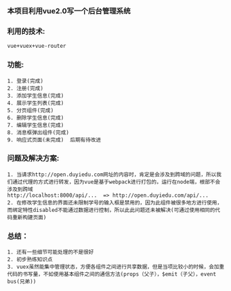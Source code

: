 ### 本项目利用vue2.0写一个后台管理系统

### 利用的技术:
    vue+vuex+vue-router

### 功能:
    1. 登录(完成)
    2. 注册(完成)
    3. 添加学生信息(完成)
    4. 展示学生列表(完成)
    5. 分页组件(完成)
    6. 删除学生信息(完成)
    7. 编辑学生信息(完成)
    8. 消息框弹出组件(完成)
    9. 响应式页面(未完成)  后期有待改进
### 问题及解决方案: 
    1. 当请求http://open.duyiedu.com网址的内容时，肯定是会涉及到跨域的问题，所以我们通过代理的方式进行转发，因为vue是基于webpack进行打包的，运行在node端，根部不会涉及到跨域
    http://localhost:8000/api/...  => http://open.duyiedu.com/api/...
    2. 在修改学生信息的界面还未限制学号的输入框是禁用的，因为此组件被很多地方进行使用，而绑定特性disabled不能通过数据进行控制，所以此此问题还未被解决(可通过使用相同的代码重新构建页面)
### 总结：
    1. 还有一些细节可能处理的不是很好
    2. 初步熟练知识点
    3. vuex虽然能集中管理状态，方便各组件之间进行共享数据，但是当项比较小的时候，会加重代码的书写量，不如使用基本组件之间的通信方法(props（父子），$emit（子父），event bus(兄弟))